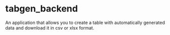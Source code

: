 # tabgen_backend
An application that allows you to create a table with automatically generated data and download it in csv or xlsx format.
